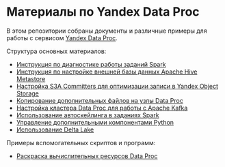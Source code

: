# Материалы по Yandex Data Proc

В этом репозитории собраны документы и различные примеры для работы с сервисом [Yandex Data Proc](https://cloud.yandex.ru/services/data-proc).

Структура основных материалов:
* [Инструкция по диагностике работы заданий Spark](dataproc-spark-diag/)
* [Инструкция по настройке внешней базы данных Apache Hive Metastore](dataproc-hive/)
* [Настройка S3A Committers для оптимизации записи в Yandex Object Storage](dataproc-s3a-committers/)
* [Копирование дополнительных файлов на узлы Data Proc](dataproc-copy-files/)
* [Настройка кластера Data Proc для работы с Apache Kafka](dataproc-kafka/)
* [Использование автоскейлинга в заданиях Spark](dataproc-scaling/)
* [Управление дополнительными компонентами Python](dataproc-python-repo/)
* [Использование Delta Lake](dataproc-deltalake/)

Примеры вспомогательных скриптов и программ:
* [Раскраска вычислительных ресурсов Data Proc](dp-compute-colorizer/)
